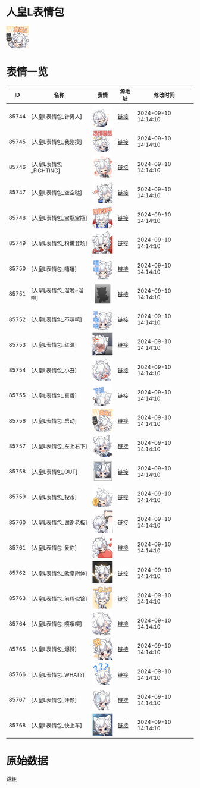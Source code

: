 # 人皇L表情包

<img src="./cover.png" height="60" alt="cover" />

# 表情一览

|ID|名称|表情|源地址|修改时间|
|----|----|----|----|----|
|85744|[人皇L表情包_针男人]|<img src="./pic/085744_%5B人皇L表情包_针男人%5D.png" height="60" alt="针男人"/>|[链接](https://i0.hdslb.com/bfs/garb/d3bc3f78788b38f1de59dc63a5111ad8f6f4a3c2.png)|2024-09-10 14:14:10|
|85745|[人皇L表情包_我刚摸]|<img src="./pic/085745_%5B人皇L表情包_我刚摸%5D.png" height="60" alt="我刚摸"/>|[链接](https://i0.hdslb.com/bfs/garb/8227670e19adb139de3540a0a8776a41e3f2ce9c.png)|2024-09-10 14:14:10|
|85746|[人皇L表情包_FIGHTING]|<img src="./pic/085746_%5B人皇L表情包_FIGHTING%5D.png" height="60" alt="FIGHTING"/>|[链接](https://i0.hdslb.com/bfs/garb/82b4cbbd3f33e6e706e4825f163c4cbf5885c520.png)|2024-09-10 14:14:10|
|85747|[人皇L表情包_空空哒]|<img src="./pic/085747_%5B人皇L表情包_空空哒%5D.png" height="60" alt="空空哒"/>|[链接](https://i0.hdslb.com/bfs/garb/12e796563f0a1684b27bdb616d212b84e5d2cc17.png)|2024-09-10 14:14:10|
|85748|[人皇L表情包_宝瓶宝瓶]|<img src="./pic/085748_%5B人皇L表情包_宝瓶宝瓶%5D.png" height="60" alt="宝瓶宝瓶"/>|[链接](https://i0.hdslb.com/bfs/garb/c084acbfb0ff238abea51cb20101e1493a561dba.png)|2024-09-10 14:14:10|
|85749|[人皇L表情包_粉嫩登场]|<img src="./pic/085749_%5B人皇L表情包_粉嫩登场%5D.png" height="60" alt="粉嫩登场"/>|[链接](https://i0.hdslb.com/bfs/garb/73ad604413537d907d5c8b24979970692df466da.png)|2024-09-10 14:14:10|
|85750|[人皇L表情包_嘻嘻]|<img src="./pic/085750_%5B人皇L表情包_嘻嘻%5D.png" height="60" alt="嘻嘻"/>|[链接](https://i0.hdslb.com/bfs/garb/4ba575aeac011b9a2ac06bd2e0e1dce79e7d2c0e.png)|2024-09-10 14:14:10|
|85751|[人皇L表情包_溜啦~溜啦]|<img src="./pic/085751_%5B人皇L表情包_溜啦~溜啦%5D.png" height="60" alt="溜啦~溜啦"/>|[链接](https://i0.hdslb.com/bfs/garb/a78764e9303a51da2ef560b7677aaf50311a0e31.png)|2024-09-10 14:14:10|
|85752|[人皇L表情包_不嘻嘻]|<img src="./pic/085752_%5B人皇L表情包_不嘻嘻%5D.png" height="60" alt="不嘻嘻"/>|[链接](https://i0.hdslb.com/bfs/garb/22e878b33a621b08fd2b2433893cdea4cdbbe44c.png)|2024-09-10 14:14:10|
|85753|[人皇L表情包_红温]|<img src="./pic/085753_%5B人皇L表情包_红温%5D.png" height="60" alt="红温"/>|[链接](https://i0.hdslb.com/bfs/garb/7ac9f960719b5becbfd675200d952d65bc5149eb.png)|2024-09-10 14:14:10|
|85754|[人皇L表情包_小丑]|<img src="./pic/085754_%5B人皇L表情包_小丑%5D.png" height="60" alt="小丑"/>|[链接](https://i0.hdslb.com/bfs/garb/8b85ecc56914465d050ca25b7ebc35b7b9d1406e.png)|2024-09-10 14:14:10|
|85755|[人皇L表情包_真香]|<img src="./pic/085755_%5B人皇L表情包_真香%5D.png" height="60" alt="真香"/>|[链接](https://i0.hdslb.com/bfs/garb/023d39e0e9455a3862ea44518e4b0a6d058cb7c3.png)|2024-09-10 14:14:10|
|85756|[人皇L表情包_启动]|<img src="./pic/085756_%5B人皇L表情包_启动%5D.png" height="60" alt="启动"/>|[链接](https://i0.hdslb.com/bfs/garb/917a12d37c5eb7418ec45f23dd02f6e4d2177281.png)|2024-09-10 14:14:10|
|85757|[人皇L表情包_左上右下]|<img src="./pic/085757_%5B人皇L表情包_左上右下%5D.png" height="60" alt="左上右下"/>|[链接](https://i0.hdslb.com/bfs/garb/4d16a739b9c61097e81f5aa1b752dc367bf2308b.png)|2024-09-10 14:14:10|
|85758|[人皇L表情包_OUT]|<img src="./pic/085758_%5B人皇L表情包_OUT%5D.png" height="60" alt="OUT"/>|[链接](https://i0.hdslb.com/bfs/garb/db14af22b3d630283bdb4b6fa1989ff28e3a6ab3.png)|2024-09-10 14:14:10|
|85759|[人皇L表情包_投币]|<img src="./pic/085759_%5B人皇L表情包_投币%5D.png" height="60" alt="投币"/>|[链接](https://i0.hdslb.com/bfs/garb/05d478ff7006ad438ab18048202956f0b5d0853d.png)|2024-09-10 14:14:10|
|85760|[人皇L表情包_谢谢老板]|<img src="./pic/085760_%5B人皇L表情包_谢谢老板%5D.png" height="60" alt="谢谢老板"/>|[链接](https://i0.hdslb.com/bfs/garb/24b868d5c7e76be628786268b483cae61ddcf572.png)|2024-09-10 14:14:10|
|85761|[人皇L表情包_爱你]|<img src="./pic/085761_%5B人皇L表情包_爱你%5D.png" height="60" alt="爱你"/>|[链接](https://i0.hdslb.com/bfs/garb/c7ac020c4fb615e116751fa7bffa76998d9ad447.png)|2024-09-10 14:14:10|
|85762|[人皇L表情包_欧皇附体]|<img src="./pic/085762_%5B人皇L表情包_欧皇附体%5D.png" height="60" alt="欧皇附体"/>|[链接](https://i0.hdslb.com/bfs/garb/07eaba86c953eda97032ae3af9207f1a9172a0e8.png)|2024-09-10 14:14:10|
|85763|[人皇L表情包_前程似锦]|<img src="./pic/085763_%5B人皇L表情包_前程似锦%5D.png" height="60" alt="前程似锦"/>|[链接](https://i0.hdslb.com/bfs/garb/47023b701ec8b94bde66235fd1984dfc9b6e0813.png)|2024-09-10 14:14:10|
|85764|[人皇L表情包_嘤嘤嘤]|<img src="./pic/085764_%5B人皇L表情包_嘤嘤嘤%5D.png" height="60" alt="嘤嘤嘤"/>|[链接](https://i0.hdslb.com/bfs/garb/d264f9feea7af10aa75f5babe2ae864144d5b845.png)|2024-09-10 14:14:10|
|85765|[人皇L表情包_爆赞]|<img src="./pic/085765_%5B人皇L表情包_爆赞%5D.png" height="60" alt="爆赞"/>|[链接](https://i0.hdslb.com/bfs/garb/1b43ce55592c96a15933b8770858cb8ab13dacb4.png)|2024-09-10 14:14:10|
|85766|[人皇L表情包_WHAT?]|<img src="./pic/085766_%5B人皇L表情包_WHAT_%5D.png" height="60" alt="WHAT?"/>|[链接](https://i0.hdslb.com/bfs/garb/13f44ea36812b075a7f2ed763f9dbb067879ee0b.png)|2024-09-10 14:14:10|
|85767|[人皇L表情包_汗颜]|<img src="./pic/085767_%5B人皇L表情包_汗颜%5D.png" height="60" alt="汗颜"/>|[链接](https://i0.hdslb.com/bfs/garb/63f50a8e195d0ad2ca16ff1591e7c37e1f147757.png)|2024-09-10 14:14:10|
|85768|[人皇L表情包_快上车]|<img src="./pic/085768_%5B人皇L表情包_快上车%5D.png" height="60" alt="快上车"/>|[链接](https://i0.hdslb.com/bfs/garb/967a66dfc3b1fab0c78ca120393227bd658ecf20.png)|2024-09-10 14:14:10|

# 原始数据

[跳转](./raw.json)

